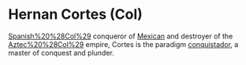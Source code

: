 # Hernan Cortes (Col)

[Spanish%20%28Col%29](Spanish) conqueror of [Mexican](Mexico) and destroyer of the [Aztec%20%28Col%29](Aztec) empire, Cortes is the paradigm [conquistador](conquistador), a master of conquest and plunder.